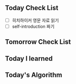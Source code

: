 ## Today Check List

- [ ] 히치하이커 영문 자료 읽기
- [ ] self-introduction 짜기

## Tomorrow Check List



## Today I learned



## Today's Algorithm

